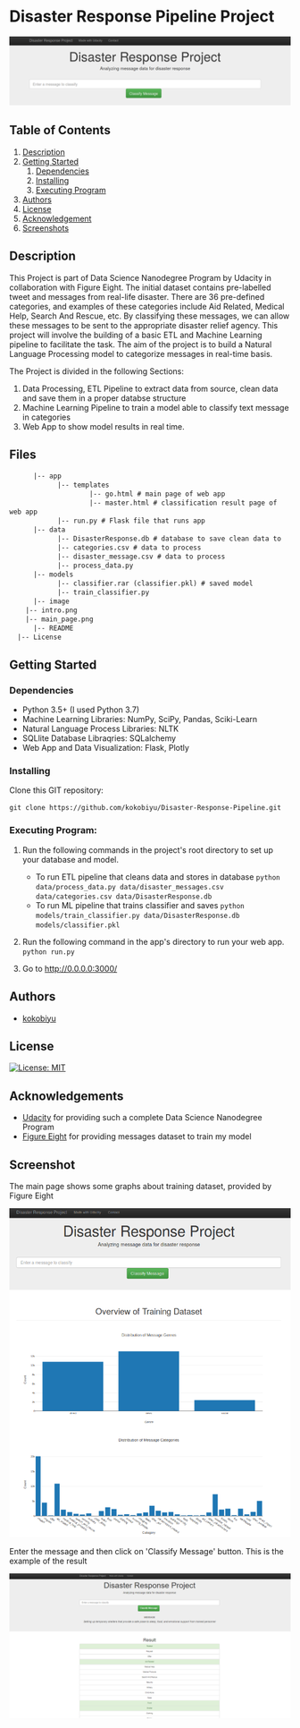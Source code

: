 # Disaster Response Pipeline Project

![Intro Pic](intro.png)

## Table of Contents
1. [Description](#description)
2. [Getting Started](#getting_started)
	1. [Dependencies](#dependencies)
	2. [Installing](#installing)
	3. [Executing Program](#executing)
3. [Authors](#authors)
4. [License](#license)
5. [Acknowledgement](#acknowledgement)
6. [Screenshots](#screenshots)

<a name="descripton"></a>
## Description

This Project is part of Data Science Nanodegree Program by Udacity in collaboration with Figure Eight.
The initial dataset contains pre-labelled tweet and messages from real-life disaster. There are 36 pre-defined categories, and examples of these categories include Aid Related, Medical Help, Search And Rescue, etc. By classifying these messages, we can allow these messages to be sent to the appropriate disaster relief agency. This project will involve the building of a basic ETL and Machine Learning pipeline to facilitate the task. 
The aim of the project is to build a Natural Language Processing model to categorize messages in real-time basis.


The Project is divided in the following Sections:

1. Data Processing, ETL Pipeline to extract data from source, clean data and save them in a proper databse structure
2. Machine Learning Pipeline to train a model able to classify text message in categories
3. Web App to show model results in real time. 

## Files

          |-- app
                |-- templates
                        |-- go.html # main page of web app
                        |-- master.html # classification result page of web app
                |-- run.py # Flask file that runs app
          |-- data                
                |-- DisasterResponse.db # database to save clean data to
                |-- categories.csv # data to process 
                |-- disaster_message.csv # data to process
                |-- process_data.py
          |-- models
                |-- classifier.rar (classifier.pkl) # saved model 
                |-- train_classifier.py
          |-- image
	  	|-- intro.png
		|-- main_page.png
          |-- README
	  |-- License

<a name="getting_started"></a>
## Getting Started

<a name="dependencies"></a>
### Dependencies
* Python 3.5+ (I used Python 3.7)
* Machine Learning Libraries: NumPy, SciPy, Pandas, Sciki-Learn
* Natural Language Process Libraries: NLTK
* SQLlite Database Libraqries: SQLalchemy
* Web App and Data Visualization: Flask, Plotly

<a name="installing"></a>
### Installing
Clone this GIT repository:
```
git clone https://github.com/kokobiyu/Disaster-Response-Pipeline.git
```
<a name="executing"></a>
### Executing Program:
1. Run the following commands in the project's root directory to set up your database and model.

    - To run ETL pipeline that cleans data and stores in database
        `python data/process_data.py data/disaster_messages.csv data/categories.csv data/DisasterResponse.db`
    - To run ML pipeline that trains classifier and saves
        `python models/train_classifier.py data/DisasterResponse.db models/classifier.pkl`

2. Run the following command in the app's directory to run your web app.
    `python run.py`

3. Go to http://0.0.0.0:3000/

<a name="authors"></a>
## Authors

* [kokobiyu](https://github.com/kokobiyu)

<a name="license"></a>
## License
[![License: MIT](https://img.shields.io/badge/License-MIT-yellow.svg)](https://opensource.org/licenses/MIT)

<a name="acknowledgement"></a>
## Acknowledgements

* [Udacity](https://www.udacity.com/) for providing such a complete Data Science Nanodegree Program
* [Figure Eight](https://www.figure-eight.com/) for providing messages dataset to train my model

<a name="screenshots"></a>
## Screenshot

The main page shows some graphs about training dataset, provided by Figure Eight

![Main Page](main_page.png)

Enter the message and then click on 'Classify Message' button. This is the example of the result

![Example](example.png)
